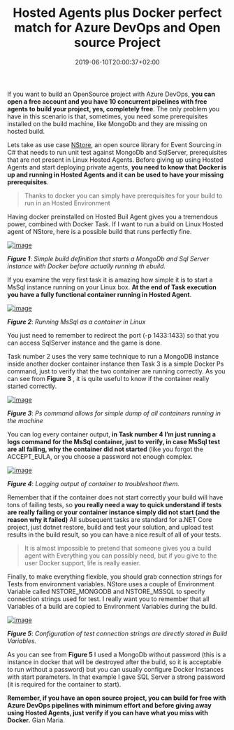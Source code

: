 ﻿---
title: "Hosted Agents plus Docker perfect match for Azure DevOps and Open source Project"
description: ""
date: 2019-06-10T20:00:37+02:00
draft: false
tags: [General]
categories: [General]
---
If you want to build an OpenSource project with Azure DevOps,  **you can open a free account and you have 10 concurrent pipelines with free agents to build your project, yes, completely free**. The only problem you have in this scenario is that, sometimes, you need some prerequisites installed on the build machine, like MongoDb and they are missing on hosted build.

Lets take as use case [NStore](https://github.com/ProximoSrl/NStore), an open source library for Event Sourcing in C# that needs to run unit test against MongoDb and SqlServer, prerequisites that are not present in Linux Hosted Agents. Before giving up using Hosted Agents and start deploying private agents,  **you need to know that Docker is up and running in Hosted Agents and it can be used to have your missing prerequisites**.

> Thanks to docker you can simply have prerequisites for your build to run in an Hosted Environment

Having docker preinstalled on Hosted Buil Agent gives you a tremendous power, combined with Docker Task. If I want to run a build on Linux Hosted agent of NStore, here is a possible build that runs perfectly fine.

[![image](http://www.codewrecks.com/blog/wp-content/uploads/2019/06/image_thumb.png "image")](http://www.codewrecks.com/blog/wp-content/uploads/2019/06/image.png)

 ***Figure 1***: *Simple build definition that starts a MongoDb and Sql Server instance with Docker before actually running th ebuild.*

If you examine the very first task it is amazing how simple it is to start a MsSql instance running on your Linux box.  **At the end of Task execution you have a fully functional container running in Hosted Agent**.

[![image](http://www.codewrecks.com/blog/wp-content/uploads/2019/06/image_thumb-1.png "image")](http://www.codewrecks.com/blog/wp-content/uploads/2019/06/image-1.png)

 ***Figure 2***: *Running MsSql as a container in Linux*

You just need to remember to redirect the port (-p 1433:1433) so that you can access SqlServer instance and the game is done.

Task number 2 uses the very same technique to run a MongoDB instance inside another docker container instance then Task 3 is a simple Docker Ps command, just to verify that the two container are running correctly. As you can see from  **Figure 3** , it is quite useful to know if the container really started correctly.

[![image](http://www.codewrecks.com/blog/wp-content/uploads/2019/06/image_thumb-2.png "image")](http://www.codewrecks.com/blog/wp-content/uploads/2019/06/image-2.png)

 ***Figure 3***: *Ps command allows for simple dump of all containers running in the machine*

You can log every container output,  **in Task number 4 I’m just running a logs command for the MsSql container, just to verify, in case MsSql test are all failing, why the container did not started** (like you forgot the ACCEPT\_EULA, or you choose a password not enough complex.

[![image](http://www.codewrecks.com/blog/wp-content/uploads/2019/06/image_thumb-3.png "image")](http://www.codewrecks.com/blog/wp-content/uploads/2019/06/image-3.png)

 ***Figure 4***: *Logging output of container to troubleshoot them.*

Remember that if the container does not start correctly your build will have tons of failing tests, so  **you really need a way to quick understand if tests are really failing or your container instance simply did not start (and the reason why it failed)** All subsequent tasks are standard for a.NET Core project, just dotnet restore, build and test your solution, and upload test results in the build result, so you can have a nice result of all of your tests.

> It is almost impossible to pretend that someone gives you a build agent with Everything you can possibly need, but if you give to the user Docker support, life is really easier.

Finally, to make everything flexible, you should grab connection strings for Tests from environment variables. NStore uses a couple of Environment Variable called NSTORE\_MONGODB and NSTORE\_MSSQL to specify connection strings used for test. I really want you to remember that all Variables of a build are copied to Environment Variables during the build.

[![image](http://www.codewrecks.com/blog/wp-content/uploads/2019/06/image_thumb-4.png "image")](http://www.codewrecks.com/blog/wp-content/uploads/2019/06/image-4.png)

 ***Figure 5***: *Configuration of test connection strings are directly stored in Build Variables.*

As you can see from  **Figure 5** I used a MongoDb without password (this is a instance in docker that will be destroyed after the build, so it is acceptable to run without a password) but you can usually configure Docker Instances with start parameters. In that example I gave SQL Server a strong password (it is required for the container to start).

 **Remember, if you have an open source project, you can build for free with Azure DevOps pipelines with minimum effort and before giving away using Hosted Agents, just verify if you can have what you miss with Docker.** Gian Maria.
